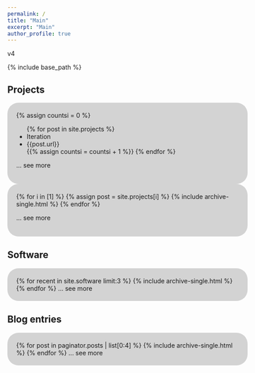 ```yaml
---
permalink: /
title: "Main"
excerpt: "Main"
author_profile: true
---
```


<style>
#roundedbox {
  border-radius: 25px;
  background: LightGray;
  padding: 20px;
  width: 100%;
}
</style>

v4

{% include base_path %}

## Projects
<div id="roundedbox">
{% assign countsi = 0 %}
<ul>
{% for post in site.projects %}
<li>Iteration</li>
<li>{{post.url}}</li>
{{% assign countsi = countsi + 1 %}}
{% endfor %}
</ul>

... see more
</div>


<div id="roundedbox">
{% for i in [1] %}
  {% assign post = site.projects[i] %}
  {% include archive-single.html %}
{% endfor %}

... see more
</div>

## Software
<div id="roundedbox">
{% for recent in site.software limit:3 %}
  {% include archive-single.html %}
{% endfor %}
... see more
</div>


## Blog entries
<div id="roundedbox">
{% for post in paginator.posts | list[0:4] %}
  {% include archive-single.html %}
{% endfor %}
... see more
</div>
